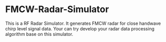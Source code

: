 # FMCW-Radar-Simulator
This is a RF Radar Simulator. It generates FMCW radar for close handwave chirp level signal data. Your can try develop your radar data processing algorithm base on this simulator.
